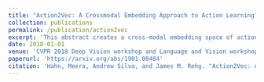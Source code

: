 ```yaml
---
title: "Action2Vec: A Crossmodal Embedding Approach to Action Learning"
collection: publications
permalink: /publication/action2vec
excerpt: 'This abstract creates a cross-modal embedding space of actions in videos and verbs.'
date: 2018-01-01
venue: 'CVPR 2018 Deep Vision workshop and Language and Vision workshop. Submitted to BMVC 2018. '
paperurl: 'https://arxiv.org/abs/1901.00484'
citation: 'Hahn, Meera, Andrew Silva, and James M. Rehg. "Action2Vec: A Crossmodal Embedding Approach to Action Learning." arXiv preprint arXiv:1901.00484 (2019).'
---
```

